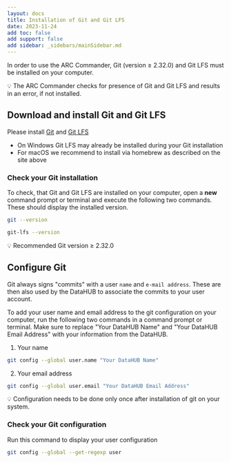 ```yaml
---
layout: docs
title: Installation of Git and Git LFS
date: 2023-11-24
add toc: false
add support: false
add sidebar: _sidebars/mainSidebar.md
---
```


In order to use the ARC Commander, Git (version ≥ 2.32.0) and Git LFS must be installed on your computer.

:bulb: The ARC Commander checks for presence of Git and Git LFS and results in an error, if not installed.

## Download and install Git and Git LFS

Please install <a href="https://git-scm.com/downloads" target="_blank">Git</a> and <a href="https://git-lfs.github.com/" target="_blank">Git LFS</a>

- On Windows Git LFS may already be installed during your Git installation
- For macOS we recommend to install via homebrew as described on the site above

### Check your Git installation

To check, that Git and Git LFS are installed on your computer, open a **new** command prompt or terminal and execute the following two commands. These should display the installed version.

```bash
git --version
```

```bash
git-lfs --version
```

:bulb: Recommended Git version ≥ 2.32.0

## Configure Git

Git always signs "commits" with a user `name` and `e-mail address`. These are then also used by the DataHUB to associate the commits to your user account.

To add your user name and email address to the git configuration on your computer, run the following two commands in a command prompt or terminal. Make sure to replace "Your DataHUB Name" and "Your DataHUB Email Address" with your information from the DataHUB.

1. Your name

```bash
git config --global user.name "Your DataHUB Name"
```

2. Your email address

```bash
git config --global user.email "Your DataHUB Email Address"
```

:bulb: Configuration needs to be done only once after installation of git on your system.

### Check your Git configuration

Run this command to display your user configuration

```bash
git config --global --get-regexp user
```
